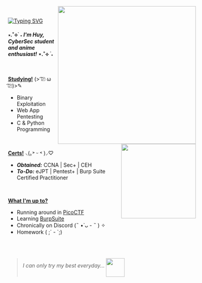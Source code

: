 <img width="370" align="right" src="https://github.com/user-attachments/assets/7fb37d09-9542-44be-9b81-0079547dc0c1">

<br>

[![Typing SVG](https://readme-typing-svg.demolab.com?font=Klee+One&weight=600&size=50&duration=4000&pause=500&center=true&vCenter=true&color=FFB6C1&height=125&lines=%E3%80%8C%E3%82%84%E3%81%AF%E3%82%8D!%E3%80%8D)](https://git.io/typing-svg)

#### ⋆.˚⟡ ࣪ ˖ _I'm Huy, CyberSec student and anime enthusiast!_ ⋆.˚⟡ ࣪ ˖

<br>

<ins>**Studying!**</ins> (> ͡⎚ ω ͡⎚)>✎ 
- Binary Exploitation
- Web App Pentesting
- C & Python Programming
<img width="200" align="right" src="https://github.com/user-attachments/assets/25d44008-2c79-4b78-976e-6595baabcbbf">
<br>

 <ins>**Certs!**</ins> ⸜(｡˃ ᵕ ˂ )⸝♡
 - _**Obtained:**_ CCNA | Sec+ | CEH
 - _**To-Do:**_ eJPT | Pentest+ | Burp Suite Certified Practitioner

<br>

 <ins>**What I'm up to?**</ins>
 - Running around in [PicoCTF](https://picoctf.org/)
 - Learning [BurpSuite](https://portswigger.net/web-security/dashboard)
 - Chronically on Discord (˵ •̀ ᴗ - ˵ ) ✧
 - Homework ( ;´ - `;)

<br>
<br>

> _I can only try my best everyday..._ <img width="50" align="middle" src="https://github.com/user-attachments/assets/ecb97e0a-feb4-4774-8f70-32ae6a993c17">

